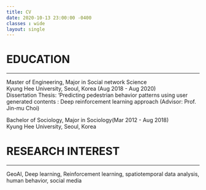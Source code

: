 ```yaml
---
title: CV
date: 2020-10-13 23:00:00 -0400
classes : wide
layout: single
---
```


# EDUCATION
* * *
Master of Engineering, Major in Social network Science  
Kyung Hee University, Seoul, Korea (Aug 2018 - Aug 2020)  
Dissertation Thesis: ‘Predicting pedestrian behavior patterns using user generated contents : Deep reinforcement learning approach (Advisor: Prof. Jin-mu Choi)  

Bachelor of Sociology, Major in Sociology(Mar 2012 - Aug 2018)  
Kyung Hee University, Seoul, Korea  


# RESEARCH INTEREST
* * *
GeoAI, Deep learning, Reinforcement learning, spatiotemporal data analysis, human behavior, social media   
